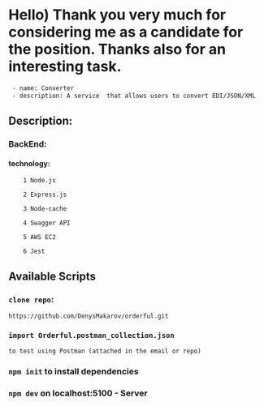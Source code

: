

# Hello) Thank you very much for considering me as a candidate for the position. Thanks also for an interesting task.

```bash
 - name: Converter
 - description: A service  that allows users to convert EDI/JSON/XML 
```

## Description:

### BackEnd:
#### technology:

        1 Node.js
        
        2 Express.js
        
        3 Node-cache

        4 Swagger API
        
        5 AWS EC2

        6 Jest


## Available Scripts

### `clone repo`:
    https://github.com/DenysMakarov/orderful.git

### `import Orderful.postman_collection.json ` 
    to test using Postman (attached in the email or repo)

### `npm init` to install dependencies

###  `npm dev` on localhost:5100 - Server






